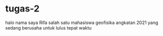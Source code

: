 # tugas-2
halo nama saya Rifa salah satu mahasiswa geofisika angkatan 2021 yang sedang berusaha untuk lulus tepat waktu
